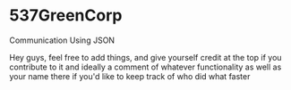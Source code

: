 # 537GreenCorp
Communication Using JSON

Hey guys, feel free to add things, and give yourself credit at the top if you contribute to it
and ideally a comment of whatever functionality as well as your name there if you'd like to keep track of who did what faster
